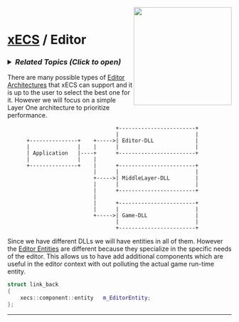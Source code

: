 <img src="https://i.imgur.com/TyjrCTS.jpg" align="right" width="220px" /><br>
# [xECS](xecs.md) / Editor

<h3><details><summary><i><b>Related Topics </b>(Click to open)</i></summary>

* [Component Serialization](xecs_component_serialization.md)
* [Component Properties](xecs_component_properties.md)
* [Component Typedef](xecs_component_typedef.md)
* [Scene entity references](ecs_scene_entity_references.md)
* [Scene Ranges](xecs_scene_ranges.md)
* [Scene file format, details about entities](xecs_scene_serialization_entity.md)
</details></h3>

There are many possible types of [Editor Architectures](xecs_editor_architectures.md) that xECS can support and it is up to the user to select the best one for it. However we will focus on a simple Layer One architecture to prioritize performance. 

~~~
                                  +------------------------+ 
                                  |                        | 
      +---------------+    +----->| Editor-DLL             |  
      |               |    |      |                        | 
      | Application   |----+      +------------------------+ 
      |               |    |                        
      +---------------+    |      +------------------------+ 
                           |      |                        | 
                           +----->| MiddleLayer-DLL        |  
                           |      |                        | 
                           |      +------------------------+
                           |
                           |      +------------------------+ 
                           |      |                        |  
                           +----->| Game-DLL               |  
                                  |                        | 
                                  +------------------------+
~~~

Since we have different DLLs we will have entities in all of them. However the [Editor Entities](xecs_editor_entities.md) are different because they specialize in the specific needs of the editor. This allows us to have add additional components which are useful in the editor context with out polluting the actual game run-time entity.


~~~cpp
struct link_back
{
    xecs::component::entity   m_EditorEntity;
};
~~~


---